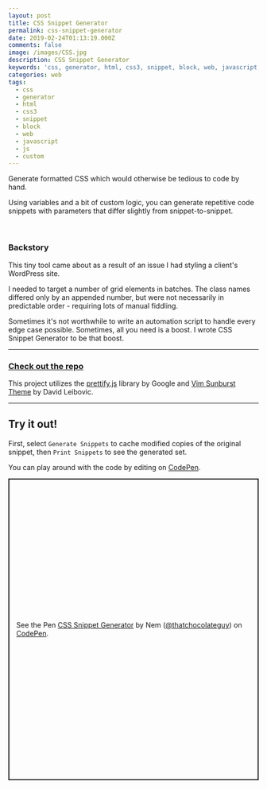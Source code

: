 ```yaml
---
layout: post
title: CSS Snippet Generator
permalink: css-snippet-generator
date: 2019-02-24T01:13:19.000Z
comments: false
image: /images/CSS.jpg
description: CSS Snippet Generator
keywords: 'css, generator, html, css3, snippet, block, web, javascript, js, custom'
categories: web
tags:
  - css
  - generator
  - html
  - css3
  - snippet
  - block
  - web
  - javascript
  - js
  - custom
---
```


<style>
  @media only screen and (min-width: 768px) {
    .hr-mobile {
      visibility: hidden;
      margin-bottom: 40px;
    }
  }
</style>


<p style="margin-top: 10px">
  Generate formatted CSS which would otherwise be tedious to code by hand.
</p>

Using variables and a bit of custom logic, you can generate repetitive code snippets with parameters that differ slightly from snippet-to-snippet.

<hr class="hr-mobile">

### Backstory

This tiny tool came about as a result of an issue I had styling a client's WordPress site.
  
I needed to target a number of grid elements in batches. The class names differed only by an appended number, but were not necessarily in predictable order - requiring lots of manual fiddling.  
  
Sometimes it's not worthwhile to write an automation script to handle every edge case possible. Sometimes, all you need is a boost. I wrote CSS Snippet Generator to be that boost.

---

### <a href="{{ site.author.github }}/CSS-Snippet-Generator" target="_blank">Check out the repo</a>

This project utilizes the <a href="https://github.com/google/code-prettify" target="_blank">prettify.js</a> library by Google and <a href="https://github.com/google/code-prettify/blob/master/styles/sunburst.css" target="_blank">Vim Sunburst Theme</a> by David Leibovic.

---

## Try it out!

First, select `Generate Snippets` to cache modified copies of the original snippet, then `Print Snippets` to see the generated set.
  
You can play around with the code by editing on <a href="https://codepen.io/thatchocolateguy/pen/YzKjYpo" target="_blank">CodePen</a>.


<p class="codepen" data-height="607" data-theme-id="light" data-default-tab="result" data-user="thatchocolateguy" data-slug-hash="YzKjYpo" style="height: 607px; box-sizing: border-box; display: flex; align-items: center; justify-content: center; border: 2px solid; margin: 1em 0; padding: 1em;" data-pen-title="CSS Snippet Generator">
  <span>See the Pen <a href="https://codepen.io/thatchocolateguy/pen/YzKjYpo">
    CSS Snippet Generator</a> by Nem (<a href="https://codepen.io/thatchocolateguy">@thatchocolateguy</a>)
    on <a href="https://codepen.io">CodePen</a>.
  </span>
</p>
<script async src="https://static.codepen.io/assets/embed/ei.js"></script>